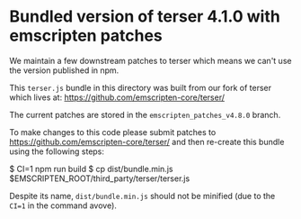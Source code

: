 Bundled version of terser 4.1.0 with emscripten patches
=======================================================

We maintain a few downstream patches to terser which means we can't use the
version published in npm.

This `terser.js` bundle in this directory was built from our fork of terser
which lives at: https://github.com/emscripten-core/terser/

The current patches are stored in the `emscripten_patches_v4.8.0` branch.

To make changes to this code please submit patches to
https://github.com/emscripten-core/terser/ and then re-create this bundle
using the following steps:

  $ CI=1 npm run build
  $ cp dist/bundle.min.js $EMSCRIPTEN_ROOT/third_party/terser/terser.js

Despite its name, `dist/bundle.min.js` should not be minified (due to the `CI=1`
in the command avove).
